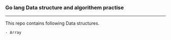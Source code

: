 ### Go lang Data structure and algorithem practise

---

This repo contains following Data structures.

    - Array
